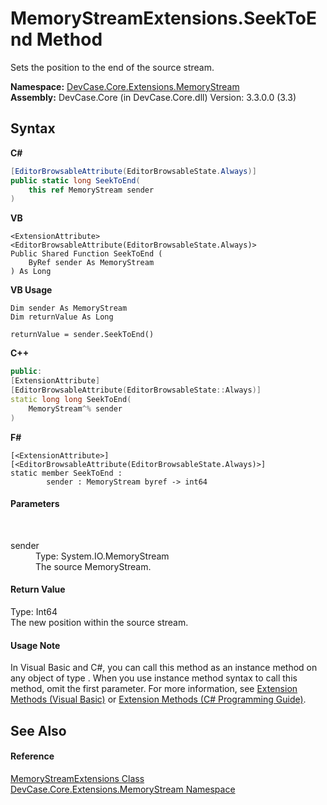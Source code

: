 # MemoryStreamExtensions.SeekToEnd Method 
 

Sets the position to the end of the source stream.

**Namespace:**&nbsp;<a href="N_DevCase_Core_Extensions_MemoryStream">DevCase.Core.Extensions.MemoryStream</a><br />**Assembly:**&nbsp;DevCase.Core (in DevCase.Core.dll) Version: 3.3.0.0 (3.3)

## Syntax

**C#**<br />
``` C#
[EditorBrowsableAttribute(EditorBrowsableState.Always)]
public static long SeekToEnd(
	this ref MemoryStream sender
)
```

**VB**<br />
``` VB
<ExtensionAttribute>
<EditorBrowsableAttribute(EditorBrowsableState.Always)>
Public Shared Function SeekToEnd ( 
	ByRef sender As MemoryStream
) As Long
```

**VB Usage**<br />
``` VB Usage
Dim sender As MemoryStream
Dim returnValue As Long

returnValue = sender.SeekToEnd()
```

**C++**<br />
``` C++
public:
[ExtensionAttribute]
[EditorBrowsableAttribute(EditorBrowsableState::Always)]
static long long SeekToEnd(
	MemoryStream^% sender
)
```

**F#**<br />
``` F#
[<ExtensionAttribute>]
[<EditorBrowsableAttribute(EditorBrowsableState.Always)>]
static member SeekToEnd : 
        sender : MemoryStream byref -> int64 

```


#### Parameters
&nbsp;<dl><dt>sender</dt><dd>Type: System.IO.MemoryStream<br />The source MemoryStream.</dd></dl>

#### Return Value
Type: Int64<br />The new position within the source stream.

#### Usage Note
In Visual Basic and C#, you can call this method as an instance method on any object of type . When you use instance method syntax to call this method, omit the first parameter. For more information, see <a href="https://docs.microsoft.com/dotnet/visual-basic/programming-guide/language-features/procedures/extension-methods">Extension Methods (Visual Basic)</a> or <a href="https://docs.microsoft.com/dotnet/csharp/programming-guide/classes-and-structs/extension-methods">Extension Methods (C# Programming Guide)</a>.

## See Also


#### Reference
<a href="T_DevCase_Core_Extensions_MemoryStream_MemoryStreamExtensions">MemoryStreamExtensions Class</a><br /><a href="N_DevCase_Core_Extensions_MemoryStream">DevCase.Core.Extensions.MemoryStream Namespace</a><br />